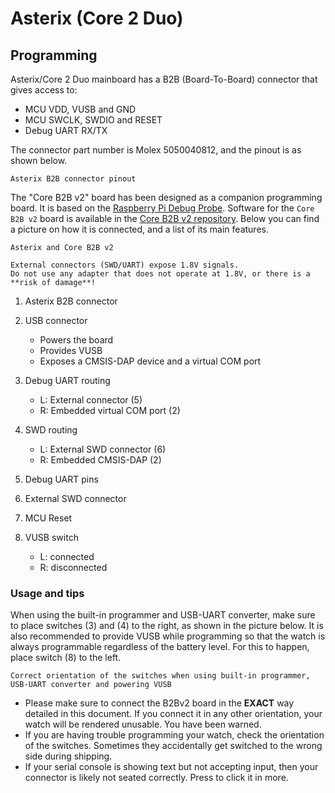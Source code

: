 # Asterix (Core 2 Duo)

## Programming

Asterix/Core 2 Duo mainboard has a B2B (Board-To-Board) connector that gives access to:

- MCU VDD, VUSB and GND
- MCU SWCLK, SWDIO and RESET
- Debug UART RX/TX

The connector part number is Molex 5050040812, and the pinout is as shown below.

```{figure} images/b2b-pinout.webp
Asterix B2B connector pinout
```

The "Core B2B v2" board has been designed as a companion programming board.
It is based on the [Raspberry Pi Debug Probe](https://www.raspberrypi.com/documentation/microcontrollers/debug-probe.html).
Software for the `Core B2B v2` board is available in the [Core B2B v2 repository](https://github.com/coredevices/asterix_b2b2_fw).
Below you can find a picture on how it is connected, and a list of its main features.

```{figure} images/asterix-programming.webp
Asterix and Core B2B v2
```

```{warning}
External connectors (SWD/UART) expose 1.8V signals.
Do not use any adapter that does not operate at 1.8V, or there is a **risk of damage**!
```

1. Asterix B2B connector
2. USB connector

   - Powers the board
   - Provides VUSB
   - Exposes a CMSIS-DAP device and a virtual COM port

3. Debug UART routing

   - L: External connector (5)
   - R: Embedded virtual COM port (2)

4. SWD routing

   - L: External SWD connector (6)
   - R: Embedded CMSIS-DAP (2)

5. Debug UART pins
6. External SWD connector
7. MCU Reset
8. VUSB switch

   - L: connected
   - R: disconnected


### Usage and tips

When using the built-in programmer and USB-UART converter, make sure to place switches (3) and (4) to the right, as shown in the picture below.
It is also recommended to provide VUSB while programming so that the watch is always programmable regardless of the battery level.
For this to happen, place switch (8) to the left.

```{figure} images/b2bv2-switch-orientation.webp
Correct orientation of the switches when using built-in programmer, USB-UART converter and powering VUSB
```

- Please make sure to connect the B2Bv2 board in the **EXACT** way detailed in this document.
  If you connect it in any other orientation, your watch will be rendered unusable.
  You have been warned.
- If you are having trouble programming your watch, check the orientation of the switches.
  Sometimes they accidentally get switched to the wrong side during shipping.
- If your serial console is showing text but not accepting input, then your connector is likely not seated correctly.
  Press to click it in more.
